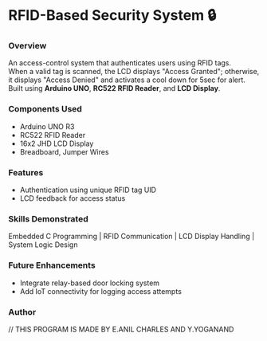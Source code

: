 # RFID-Based Security System 🔒
### Overview
An access-control system that authenticates users using RFID tags.  
When a valid tag is scanned, the LCD displays "Access Granted"; otherwise, it displays "Access Denied" and activates a cool down for 5sec for alert.  
Built using **Arduino UNO**, **RC522 RFID Reader**, and **LCD Display**.

### Components Used
- Arduino UNO R3  
- RC522 RFID Reader  
- 16x2 JHD LCD Display  
- Breadboard, Jumper Wires  

### Features
- Authentication using unique RFID tag UID  
- LCD feedback for access status  

### Skills Demonstrated
Embedded C Programming | RFID Communication | LCD Display Handling | System Logic Design  

### Future Enhancements
- Integrate relay-based door locking system  
- Add IoT connectivity for logging access attempts  
 
### Author
// THIS PROGRAM IS MADE BY E.ANIL CHARLES AND Y.YOGANAND